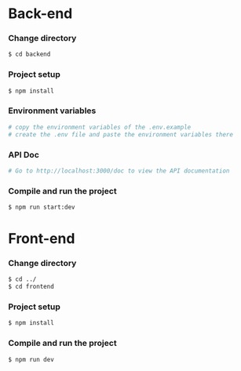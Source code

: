 # Back-end

### Change directory

```bash
$ cd backend
```

### Project setup

```bash
$ npm install
```

### Environment variables

```bash
# copy the environment variables of the .env.example
# create the .env file and paste the environment variables there
```

### API Doc

```bash
# Go to http://localhost:3000/doc to view the API documentation
```

### Compile and run the project

```bash
$ npm run start:dev
```

# Front-end

### Change directory

```bash
$ cd ../
$ cd frontend
```

### Project setup

```bash
$ npm install
```

### Compile and run the project

```bash
$ npm run dev
```

